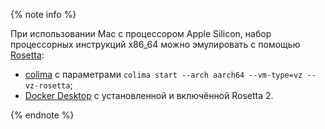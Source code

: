 {% note info %}

При использовании Mac с процессором Apple Silicon, набор процессорных инструкций x86_64 можно эмулировать с помощью [Rosetta](https://support.apple.com/en-us/102527):

- [colima](https://github.com/abiosoft/colima) c параметрами `colima start --arch aarch64 --vm-type=vz --vz-rosetta`;
- [Docker Desktop](https://docs.docker.com/desktop/setup/install/mac-install/) с установленной и включённой Rosetta 2.

{% endnote %}
